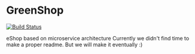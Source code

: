 # GreenShop

[![Build Status](https://alexars.visualstudio.com/GreenShop/_apis/build/status/GreenShop-CI?branchName=dev)](https://alexars.visualstudio.com/GreenShop/_build/latest?definitionId=5&branchName=dev)

eShop based on microservice architecture
Currently we didn't find time to make a proper readme. But we will make it eventually :)
